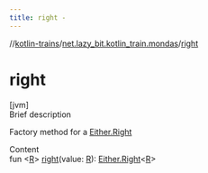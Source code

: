 ```yaml
---
title: right -
---
```

//[kotlin-trains](../index.md)/[net.lazy_bit.kotlin_train.mondas](index.md)/[right](right.md)



# right  
[jvm]  
Brief description  


Factory method for a [Either.Right](-either/-right/index.md)

  
Content  
fun <[R](right.md)> [right](right.md)(value: [R](right.md)): [Either.Right](-either/-right/index.md)<[R](right.md)>  



